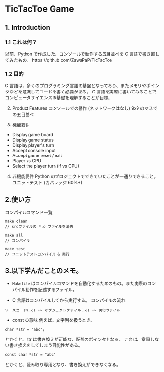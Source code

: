 # TicTacToe Game

## 1. Introduction

### 1.1 これは何？

以前、Python で作成した、コンソールで動作する五目並べを C 言語で書き直してみたもの。
https://github.com/ZawaPaP/TicTacToe

### 1.2 目的

C 言語は、多くのプログラミング言語の基盤となっており、またメモリやポインタなどを意識してコードを書く必要がある。
C 言語を実際に書いてみることでコンピュータサイエンスの基礎を理解することが目標。

2. Product Features
   コンソールでの動作 (ネットワークはなし)
   9x9 のマスでの五目並べ

3. 機能要件

- Display game board
- Display game status
- Display player's turn
- Accept console input
- Accept game reset / exit
- Player vs CPU
- Select the player turn (if vs CPU)

4. 非機能要件
   Python のプロジェクトでできていたことが一通りできること。
   ユニットテスト (カバレッジ 60%+)

## 2.使い方

コンパイルコマンド一覧

```
make clean
// srcファイルの *.o ファイルを消去

make all
// コンパイル

make test
// ユニットテストコンパイル & 実行
```

## 3.以下学んだことのメモ。

- `Makefile` はコンパイルコマンドを自動化するためのもの。また実際のコンパイル動作を記述するファイル。

- C 言語はコンパイルしてから実行する。
  コンパイルの流れ

```
ソースコード(.c) -> オブジェクトファイル(.o) -> 実行ファイル
```

- const の意味
  例えば、文字列を扱うとき、

```
char *str = "abc";
```

とかくと、str は書き換えが可能な、配列のポインタとなる。
これは、意図しない書き換えをしてしまう可能性がある。

```
const char *str = "abc"
```

とかくと、読み取り専用となり、書き換えができなくなる。
